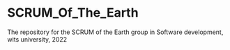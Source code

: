 # SCRUM_Of_The_Earth
The repository for the SCRUM of the Earth group in Software development, wits university, 2022
